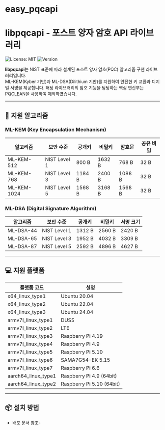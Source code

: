 # easy_pqcapi

# libpqcapi - 포스트 양자 암호 API 라이브러리

![License: MIT](https://img.shields.io/badge/License-MIT-blue.svg)
![Version](https://img.shields.io/badge/version-1.0-green.svg)

**libpqcapi**는 NIST 표준에 따라 설계된 포스트 양자 암호(PQC) 알고리즘 구현 라이브러리입니다.  
ML-KEM(Kyber 기반)과 ML-DSA(Dilithium 기반)를 지원하여 안전한 키 교환과 디지털 서명을 제공합니다.
해당 라이브러리의 암호 기능을 담당하는 핵심 연산부는 PQCLEAN을 사용하여 제작하였습니다.

---

## 🔐 지원 알고리즘

### ML-KEM (Key Encapsulation Mechanism)

| 알고리즘     | 보안 수준   | 공개키 | 비밀키 | 암호문 | 공유 비밀 |
|--------------|-------------|--------|--------|--------|------------|
| ML-KEM-512   | NIST Level 1 | 800 B  | 1632 B | 768 B  | 32 B       |
| ML-KEM-768   | NIST Level 3 | 1184 B | 2400 B | 1088 B | 32 B       |
| ML-KEM-1024  | NIST Level 5 | 1568 B | 3168 B | 1568 B | 32 B       |

### ML-DSA (Digital Signature Algorithm)

| 알고리즘     | 보안 수준   | 공개키 | 비밀키 | 서명 크기 |
|--------------|-------------|--------|--------|------------|
| ML-DSA-44    | NIST Level 1 | 1312 B | 2560 B | 2420 B     |
| ML-DSA-65    | NIST Level 3 | 1952 B | 4032 B | 3309 B     |
| ML-DSA-87    | NIST Level 5 | 2592 B | 4896 B | 4627 B     |

---

## 💻 지원 플랫폼

| 플랫폼 코드 | 설명 |
|-------------|------|
| x64_linux_type1 | Ubuntu 20.04 |
| x64_linux_type2 | Ubuntu 22.04 |
| x64_linux_type3 | Ubuntu 24.04 |
| armv7l_linux_type1 | DUSS |
| armv7l_linux_type2 | LTE |
| armv7l_linux_type3 | Raspberry Pi 4.19 |
| armv7l_linux_type4 | Raspberry Pi 4.9 |
| armv7l_linux_type5 | Raspberry Pi 5.10 |
| armv7l_linux_type6 | SAMA7G54-EK 5.15 |
| armv7l_linux_type7 | Raspberry Pi 6.6 |
| aarch64_linux_type1 | Raspberry Pi 4.9 (64bit) |
| aarch64_linux_type2 | Raspberry Pi 5.10 (64bit) |

---

## 📦 설치 방법
- 배포 문서 참조-

